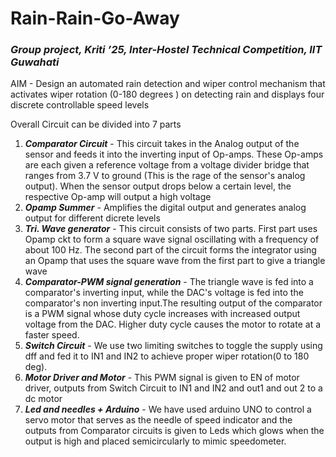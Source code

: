 # Rain-Rain-Go-Away
### *Group project, Kriti ’25, Inter-Hostel Technical Competition, IIT Guwahati*

AIM -  Design an automated rain  detection and wiper control mechanism that activates wiper rotation (0-180 degrees ) on detecting rain and displays four discrete controllable speed levels

Overall Circuit can be divided into 7 parts
1. ***Comparator Circuit*** - This circuit takes in the Analog output of the sensor and feeds it into the inverting input of  Op-amps. These Op-amps are each given a reference voltage from a voltage divider bridge that ranges from 3.7 V to ground (This is the rage of the sensor's analog output). When the sensor output drops below a certain level, the respective Op-amp will output a high voltage
2. ***Opamp Summer*** - Amplifies the digital output and generates analog output for different dicrete levels
3. ***Tri. Wave generator*** - This circuit consists of two parts. First part uses Opamp ckt to form a  square wave signal oscillating with a frequency of about 100 Hz. The second part of the circuit forms the integrator using an Opamp that uses the square wave from the first part to give a triangle wave
4. ***Comparator-PWM signal generation*** -  The triangle wave is fed into a comparator's inverting input, while the DAC's voltage is fed into the comparator's non inverting input.The resulting output of the comparator is a PWM signal whose duty cycle increases with increased output voltage from the DAC. Higher duty cycle causes the motor to rotate at a faster speed.  
5. ***Switch Circuit*** - We use two limiting switches to toggle the supply using dff and fed it to IN1 and IN2 to achieve proper wiper rotation(0 to 180 deg).
6. ***Motor Driver and Motor*** - This PWM signal is given to EN of motor driver, outputs from Switch Circuit to IN1 and IN2 and out1 and out 2 to a dc motor
7. ***Led and needles + Arduino*** -  We have used arduino UNO to control a servo motor that serves as the needle of speed indicator and the outputs from Comparator circuits is given to Leds which glows when the output is high and placed semicircularly to mimic speedometer.
